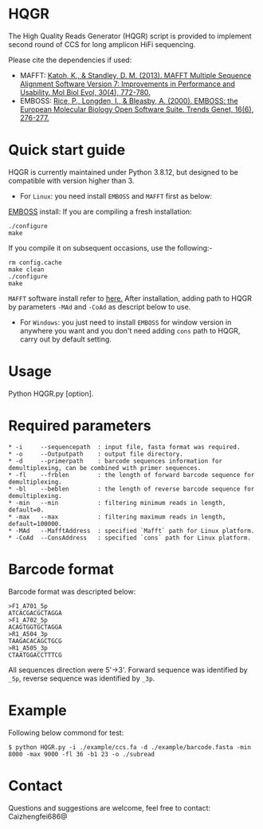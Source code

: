 # HQGR
The High Quality Reads Generator (HQGR) script is provided to implement second round of CCS for long amplicon HiFi sequencing. 

Please cite the dependencies if used:
* MAFFT: [Katoh, K., & Standley, D. M. (2013). MAFFT Multiple Sequence Alignment Software Version 7: Improvements in Performance and Usability. Mol Biol Evol, 30(4), 772-780.](https://pubmed.ncbi.nlm.nih.gov/23329690/)
* EMBOSS: [Rice, P., Longden, I., & Bleasby, A. (2000). EMBOSS: the European Molecular Biology Open Software Suite. Trends Genet, 16(6), 276-277.](https://pubmed.ncbi.nlm.nih.gov/10827456/)

# Quick start guide
HQGR is currently maintained under Python 3.8.12, but designed to be compatible with version higher than 3. 
* For `Linux`: you need install `EMBOSS` and `MAFFT` first as below:

[EMBOSS](http://emboss.sourceforge.net/download/) install: If you are compiling a fresh installation:
```
./configure
make
```
If you compile it on subsequent occasions, use the following:-
```
rm config.cache
make clean
./configure
make
```
`MAFFT` software install refer to [here.](https://mafft.cbrc.jp/alignment/software/linux.html)
After installation, adding path to HQGR by parameters `-MAd` and `-CoAd` as descript below to use.

* For `Windows`: you just need to install `EMBOSS` for window version in anywhere you want and you don't need adding `cons` path to HQGR, carry out by default setting.

# Usage
Python HQGR.py [option].

# Required parameters
```
* -i     --sequencepath  : input file, fasta format was required.
* -o     --Outputpath    : output file directory.
* -d     --primerpath    : barcode sequences information for demultiplexing, can be combined with primer sequences.
* -fl    --frblen        : the length of forward barcode sequence for demultiplexing.
* -bl    --beblen        : the length of reverse barcode sequence for demultiplexing.
* -min   --min           : filtering minimum reads in length, default=0.
* -max   --max           : filtering maximum reads in length, default=100000.
* -MAd   --MafftAddress  : specified `Mafft` path for Linux platform.
* -CoAd  --ConsAddress   : specified `cons` path for Linux platform.
```
# Barcode format
Barcode format was descripted below:
```
>F1_A701_5p
ATCACGACGCTAGGA
>F1_A702_5p
ACAGTGGTGCTAGGA
>R1_A504_3p
TAAGACACAGCTGCG
>R1_A505_3p
CTAATGGACCTTTCG
```
All sequences direction were 5'→3'. Forward sequence was identified by `_5p`, reverse sequence was identified by `_3p`.

# Example
Following below commond for test:
```
$ python HQGR.py -i ./example/ccs.fa -d ./example/barcode.fasta -min 8000 -max 9000 -fl 36 -b1 23 -o ./subread
```

# Contact
Questions and suggestions are welcome, feel free to contact: Caizhengfei686@
